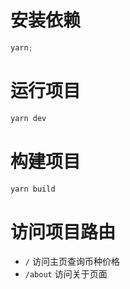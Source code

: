 # 安装依赖

```js
yarn;
```

# 运行项目

```js
yarn dev
```

# 构建项目

```js
yarn build
```

# 访问项目路由

- `/` 访问主页查询币种价格
- `/about` 访问关于页面
